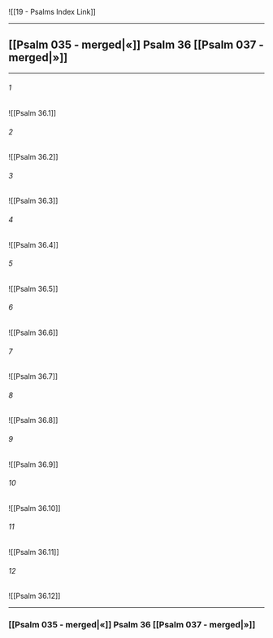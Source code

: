 ![[19 - Psalms Index Link]]

---
##  [[Psalm 035 - merged|«]] Psalm 36 [[Psalm 037 - merged|»]]

---

###### 1
![[Psalm 36.1]] 

###### 2
![[Psalm 36.2]] 

###### 3
![[Psalm 36.3]] 

###### 4
![[Psalm 36.4]]

###### 5 
![[Psalm 36.5]] 

###### 6
![[Psalm 36.6]] 

###### 7
![[Psalm 36.7]] 

###### 8
![[Psalm 36.8]] 

###### 9
![[Psalm 36.9]] 

###### 10
![[Psalm 36.10]] 

###### 11
![[Psalm 36.11]] 

###### 12
![[Psalm 36.12]]


---
###  [[Psalm 035 - merged|«]] Psalm 36 [[Psalm 037 - merged|»]]